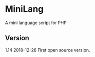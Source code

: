 # MiniLang
A mini language script for PHP


## Version

1.14 2018-12-26 First open source version.


